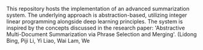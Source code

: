 This repository hosts the implementation of an advanced summarization system. The underlying approach is abstraction-based, utilizing integer linear programming alongside deep learning principles. The system is inspired by the concepts discussed in the research paper: 'Abstractive Multi-Document Summarization via Phrase Selection and Merging'. (Lidong Bing, Piji Li, Yi Liao, Wai Lam, We